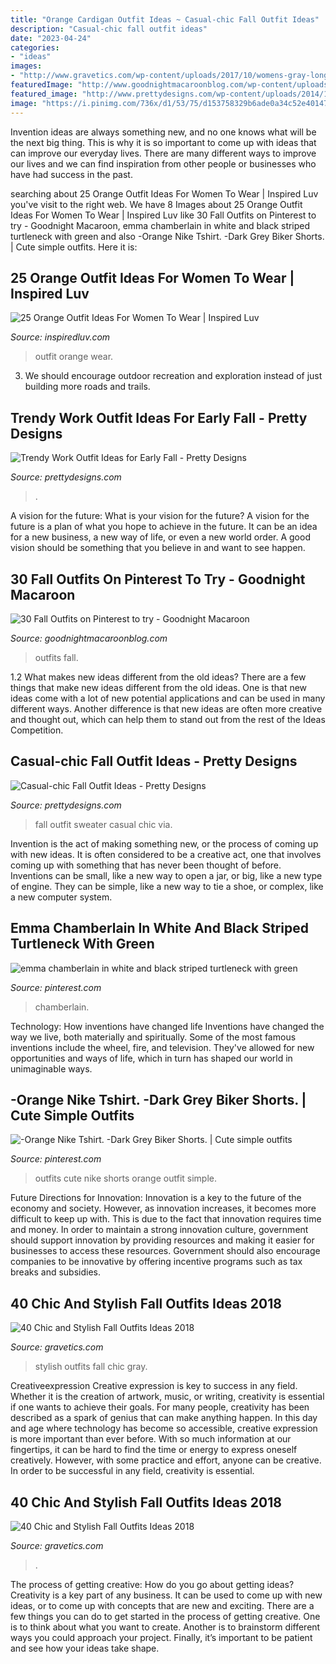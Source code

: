 ```yaml
---
title: "Orange Cardigan Outfit Ideas ~ Casual-chic Fall Outfit Ideas"
description: "Casual-chic fall outfit ideas"
date: "2023-04-24"
categories:
- "ideas"
images:
- "http://www.gravetics.com/wp-content/uploads/2017/10/womens-gray-long-cardigan-gray-deep-v-neck-top-white-dress-pants-and-black-close-toe-heels.jpg"
featuredImage: "http://www.goodnightmacaroonblog.com/wp-content/uploads/2017/08/7cf8f5a661210853a328ffbd8ed31af2.jpg"
featured_image: "http://www.prettydesigns.com/wp-content/uploads/2014/10/White-Sweater-Outfit-for-Fall.jpg"
image: "https://i.pinimg.com/736x/d1/53/75/d153758329b6ade0a34c52e401478766.jpg"
---
```



Invention ideas are always something new, and no one knows what will be the next big thing. This is why it is so important to come up with ideas that can improve our everyday lives. There are many different ways to improve our lives and we can find inspiration from other people or businesses who have had success in the past.

	

		
searching about 25 Orange Outfit Ideas For Women To Wear | Inspired Luv you've visit to the right web. We have 8 Images about 25 Orange Outfit Ideas For Women To Wear | Inspired Luv like 30 Fall Outfits on Pinterest to try - Goodnight Macaroon, emma chamberlain in white and black striped turtleneck with green and also -Orange Nike Tshirt. -Dark Grey Biker Shorts. | Cute simple outfits. Here it is:
		
    
## 25 Orange Outfit Ideas For Women To Wear | Inspired Luv

<img loading=lazy src="http://www.inspiredluv.com/wp-content/uploads/2016/09/21-Orange-outfit-ideas-For-Women.jpg" onerror="this.onerror=null;this.src='https://tse2.mm.bing.net/th?id=OIP.daHkGt2edlnZSkCD14uYoQHaK3&amp;pid=15.1';" alt="25 Orange Outfit Ideas For Women To Wear | Inspired Luv">

_Source: inspiredluv.com_

>outfit orange wear. 

	

3. We should encourage outdoor recreation and exploration instead of just building more roads and trails.

    
## Trendy Work Outfit Ideas For Early Fall - Pretty Designs

<img loading=lazy src="http://www.prettydesigns.com/wp-content/uploads/2014/09/Chic-Outfit-Idea-with-a-Blazer.jpg" onerror="this.onerror=null;this.src='https://tse1.mm.bing.net/th?id=OIP.IHBXx_zrbSFcT0xNh41M_AHaK2&amp;pid=15.1';" alt="Trendy Work Outfit Ideas for Early Fall - Pretty Designs">

_Source: prettydesigns.com_

>. 

	

A vision for the future: What is your vision for the future?
A vision for the future is a plan of what you hope to achieve in the future. It can be an idea for a new business, a new way of life, or even a new world order. A good vision should be something that you believe in and want to see happen.

    
## 30 Fall Outfits On Pinterest To Try - Goodnight Macaroon

<img loading=lazy src="http://www.goodnightmacaroonblog.com/wp-content/uploads/2017/08/7cf8f5a661210853a328ffbd8ed31af2.jpg" onerror="this.onerror=null;this.src='https://tse3.mm.bing.net/th?id=OIP.FCjp_J5v46-0fQtQj5mjsQHaQK&amp;pid=15.1';" alt="30 Fall Outfits on Pinterest to try - Goodnight Macaroon">

_Source: goodnightmacaroonblog.com_

>outfits fall. 

	

1.2 What makes new ideas different from the old ideas?
There are a few things that make new ideas different from the old ideas. One is that new ideas come with a lot of new potential applications and can be used in many different ways. Another difference is that new ideas are often more creative and thought out, which can help them to stand out from the rest of the Ideas Competition.

    
## Casual-chic Fall Outfit Ideas - Pretty Designs

<img loading=lazy src="http://www.prettydesigns.com/wp-content/uploads/2014/10/White-Sweater-Outfit-for-Fall.jpg" onerror="this.onerror=null;this.src='https://tse4.mm.bing.net/th?id=OIP.wKg8BAIuKpdPiAeaxsTaoQHaKj&amp;pid=15.1';" alt="Casual-chic Fall Outfit Ideas - Pretty Designs">

_Source: prettydesigns.com_

>fall outfit sweater casual chic via. 

	

Invention is the act of making something new, or the process of coming up with new ideas. It is often considered to be a creative act, one that involves coming up with something that has never been thought of before. Inventions can be small, like a new way to open a jar, or big, like a new type of engine. They can be simple, like a new way to tie a shoe, or complex, like a new computer system.

    
## Emma Chamberlain In White And Black Striped Turtleneck With Green

<img loading=lazy src="https://i.pinimg.com/736x/7c/c7/ce/7cc7cec3f194b369e35a9f7b11a8af56.jpg" onerror="this.onerror=null;this.src='https://tse3.mm.bing.net/th?id=OIP.4aloy_3voB1TVSiA87Jq_QHaH1&amp;pid=15.1';" alt="emma chamberlain in white and black striped turtleneck with green">

_Source: pinterest.com_

>chamberlain. 

	

Technology: How inventions have changed life
Inventions have changed the way we live, both materially and spiritually. Some of the most famous inventions include the wheel, fire, and television. They've allowed for new opportunities and ways of life, which in turn has shaped our world in unimaginable ways.

    
## -Orange Nike Tshirt. -Dark Grey Biker Shorts. | Cute Simple Outfits

<img loading=lazy src="https://i.pinimg.com/736x/d1/53/75/d153758329b6ade0a34c52e401478766.jpg" onerror="this.onerror=null;this.src='https://tse4.mm.bing.net/th?id=OIP.nK5k3We9Zkg03avUFeqSAwHaKp&amp;pid=15.1';" alt="-Orange Nike Tshirt. -Dark Grey Biker Shorts. | Cute simple outfits">

_Source: pinterest.com_

>outfits cute nike shorts orange outfit simple. 

	

Future Directions for Innovation:
Innovation is a key to the future of the economy and society. However, as innovation increases, it becomes more difficult to keep up with. This is due to the fact that innovation requires time and money. In order to maintain a strong innovation culture, government should support innovation by providing resources and making it easier for businesses to access these resources. Government should also encourage companies to be innovative by offering incentive programs such as tax breaks and subsidies.

    
## 40 Chic And Stylish Fall Outfits Ideas 2018

<img loading=lazy src="http://www.gravetics.com/wp-content/uploads/2017/10/womens-gray-long-cardigan-gray-deep-v-neck-top-white-dress-pants-and-black-close-toe-heels.jpg" onerror="this.onerror=null;this.src='https://tse3.mm.bing.net/th?id=OIP.3oWCT3Vfs4AeaZxiotZEtAHaQC&amp;pid=15.1';" alt="40 Chic and Stylish Fall Outfits Ideas 2018">

_Source: gravetics.com_

>stylish outfits fall chic gray. 

	

Creativeexpression
Creative expression is key to success in any field. Whether it is the creation of artwork, music, or writing, creativity is essential if one wants to achieve their goals. For many people, creativity has been described as a spark of genius that can make anything happen. In this day and age where technology has become so accessible, creative expression is more important than ever before. With so much information at our fingertips, it can be hard to find the time or energy to express oneself creatively. However, with some practice and effort, anyone can be creative. In order to be successful in any field, creativity is essential.

    
## 40 Chic And Stylish Fall Outfits Ideas 2018

<img loading=lazy src="https://www.gravetics.com/wp-content/uploads/2017/10/womens-white-scoop-neck-long-sleeved-shirt.jpg" onerror="this.onerror=null;this.src='https://tse4.mm.bing.net/th?id=OIP.tu-ozXNFGEx8UxNvPfsdcAHaRX&amp;pid=15.1';" alt="40 Chic and Stylish Fall Outfits Ideas 2018">

_Source: gravetics.com_

>. 

	

The process of getting creative: How do you go about getting ideas?
Creativity is a key part of any business. It can be used to come up with new ideas, or to come up with concepts that are new and exciting. There are a few things you can do to get started in the process of getting creative. One is to think about what you want to create. Another is to brainstorm different ways you could approach your project. Finally, it’s important to be patient and see how your ideas take shape.


